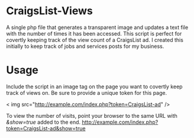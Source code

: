 CraigsList-Views
================

A single php file that generates a transparent image and updates a text file with the number of times it has been accessed. This script is perfect for covertly keeping track of the view count of a CraigsList ad. I created this initially to keep track of jobs and services posts for my business.

Usage
=====
Include the script in an image tag on the page you want to covertly keep track of views on. Be sure to provide a unique token for this page.

< img src="http://example.com/index.php?token=CraigsList-ad" />

To view the number of visits, point your browser to the same URL with _&show=true_ added to the end.
http://example.com/index.php?token=CraigsList-ad&show=true

